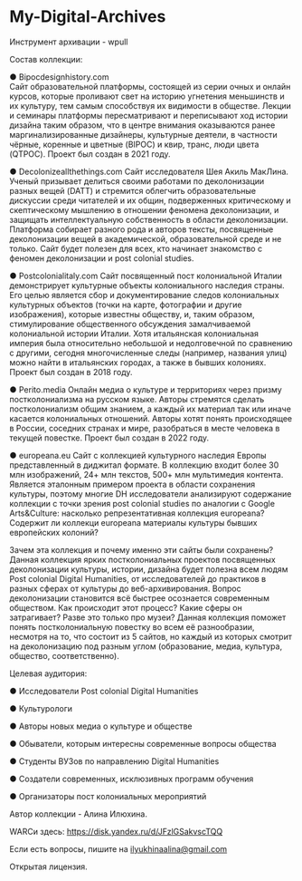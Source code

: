 # My-Digital-Archives
Инструмент архивации - wpull

Состав коллекции:

●	Bipocdesignhistory.com   
Сайт образовательной платформы, состоящей из серии очных и онлайн курсов, которые проливают свет на историю угнетения меньшинств и их культуру, тем самым способствуя их видимости в обществе. Лекции и семинары платформы пересматривают и переписывают ход истории дизайна таким образом, что в центре внимания оказываются ранее маргинализированные дизайнеры, культурные деятели, в частности чёрные, коренные и цветные (BIPOC) и квир, транс, люди цвета (QTPOC). Проект был создан в 2021 году.

●	Decolonizeallthethings.com 
Сайт исследователя Шея Акиль МакЛина. Ученый призывает делиться своими работами по деколонизации разных вещей (DATT) и стремится облегчить образовательные дискуссии среди читателей и их общин, подверженных критическому и скептическому мышлению в отношении феномена деколонизации, и защищать интеллектуальную собственность в области деколонизации. Платформа собирает разного рода и авторов тексты, посвященные деколонизации вещей в академической, образовательной среде и не только. Сайт будет полезен для всех, кто начинает знакомство с феномен деколонизации и post colonial studies.

●	Postcolonialitaly.com
Сайт посвященный пост колониальной Италии демонстрирует культурные объекты колониального наследия страны. Его целью является сбор и документирование следов колониальных культурных объектов (точки на карте, фотографии и другие изображения), которые известны обществу, и, таким образом, стимулирование общественного обсуждения замалчиваемой колониальной истории Италии. Хотя итальянская колониальная империя была относительно небольшой и недолговечной по сравнению с другими, сегодня многочисленные следы (например, названия улиц) можно найти в итальянских городах, а также в бывших колониях. Проект был создан в 2018 году.

●	Perito.media
Онлайн медиа о культуре и территориях через призму постколониализма на русском языке. Авторы стремятся сделать постколониализм общим знанием, а каждый их материал так или иначе касается колониальных отношений. Авторы хотят понять происходящее в России, соседних странах и мире, разобраться в месте человека в текущей повестке. Проект был создан в 2022 году.

●	europeana.eu 
Сайт с коллекцией культурного наследия Европы представленный в диджитал формате. В коллекцию входит более 30 млн изображений, 24+ млн текстов, 500+ млн мультимедия контента. Является эталонным примером проекта в области сохранения культуры, поэтому многие DH исследователи анализируют содержание коллекции с точки зрения post colonial studies по аналогии с Google Arts&Culture: насколько репрезентативная коллекция europeana? Содержит ли коллекци europeana материалы культуры бывших европейских колоний? 


Зачем эта коллекция и почему именно эти сайты были сохранены? 
Данная коллекция ярких постколониальных проектов посвященных деколонизации культуры, истории, дизайна будет полезна всем людям Post colonial Digital Humanities, от исследователей до практиков в разных сферах от культуры до веб-архивирования. Вопрос деколонизации становится всё быстрее осознается современным обществом. Как происходит этот процесс? Какие сферы он затрагивает? Разве это только про музеи? Данная коллекция поможет понять постколониальную повестку во всем её разнообразии, несмотря на то, что состоит из 5 сайтов, но каждый из которых смотрит на деколонизацию под разным углом (образование, медиа, культура, общество, соответственно). 

Целевая аудитория:

●	Исследователи Post colonial Digital Humanities

●	Культурологи 

●	Авторы новых медиа о культуре и обществе

●	Обыватели, которым интересны современные вопросы общества

●	Студенты ВУЗов по направлению Digital Humanities

●	Создатели современных, исклюзивных программ обучения

●	Организаторы пост колониальных мероприятий


Автор коллекции - Алина Илюхина. 

WARCи здесь: https://disk.yandex.ru/d/JFzlGSakvscTQQ 

Если есть вопросы, пишите на ilyukhinaalina@gmail.com

Открытая лицензия.
